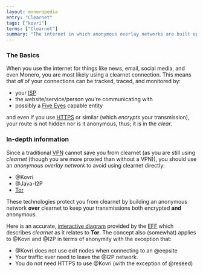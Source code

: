 ```yaml
---
layout: moneropedia
entry: "Clearnet"
tags: ["kovri"]
terms: ["Clearnet"]
summary: "The internet in which anonymous overlay networks are built upon"
---
```


### The Basics

When you use the internet for things like news, email, social media, and even Monero, you are most likely using a clearnet connection. This means that *all* of your connections can be tracked, traced, and monitored by:

- your [ISP](https://en.wikipedia.org/wiki/ISP)
- the website/service/person you're communicating with
- possibly a [Five Eyes](https://en.wikipedia.org/wiki/5_Eyes) capable entity

and even if you use [HTTPS](https://en.wikipedia.org/wiki/HTTPS) or similar (which *encrypts* your transmission), your route is not hidden nor is it anonymous, thus; it is in the *clear*.

### In-depth information

Since a traditional [VPN](https://en.wikipedia.org/wiki/VPN) cannot save you from clearnet (as you are still using *clearnet* (though you are more proxied than without a VPN)), you should use an *anonymous overlay network* to avoid using clearnet directly:

- @Kovri
- @Java-I2P
- [Tor](https://torproject.org/)

These technologies protect you from clearnet by building an anonymous network **over** clearnet to keep your transmissions both encrypted **and** anonymous.

Here is an accurate, [interactive diagram](https://www.eff.org/pages/tor-and-https) provided by the [EFF](https://www.eff.org/) which describes *clearnet* as it relates to **Tor**. The concept also (somewhat) applies to @Kovri and @I2P in terms of anonymity with the exception that:

- @Kovri does not use exit nodes when connecting to an @eepsite
- Your traffic ever need to leave the @I2P network.
- You do not need HTTPS to use @Kovri (with the exception of @reseed)
